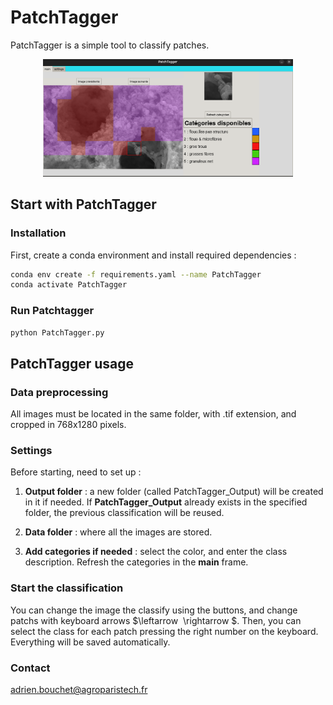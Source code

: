 # PatchTagger

PatchTagger is a simple tool to classify patches.
<p align="center">
  <img src="images/PatchTagger.png" width="400"/>
</p>


## Start with PatchTagger

### Installation 
First, create a conda environment and install required dependencies : 


```bash 
conda env create -f requirements.yaml --name PatchTagger
conda activate PatchTagger
``` 


### Run Patchtagger


```bash 
python PatchTagger.py
``` 




## PatchTagger usage 

### Data preprocessing

All images must be located in the same folder, with .tif extension, and cropped in 768x1280 pixels.

### Settings 

Before starting, need to set up : 

1. **Output folder** : a new folder (called PatchTagger_Output) will be created in it if needed. If **PatchTagger_Output** already exists in the specified folder, the previous classification will be reused.

2. **Data folder** : where all the images are stored.

3. **Add categories if needed** : select the color, and enter the class description. Refresh the categories in the **main** frame.


### Start the classification 

You can change the image the classify using the buttons, and change patchs with keyboard arrows    $\leftarrow  \rightarrow $. Then, you can select the class for each patch pressing the right number on the keyboard. Everything will be saved automatically.




### Contact

adrien.bouchet@agroparistech.fr


